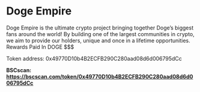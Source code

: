 # Doge Empire

Doge Empire is the ultimate crypto project bringing together Doge’s biggest fans around the world!
By building one of the largest communities in crypto, we aim to provide our holders, unique and once in a lifetime opportunities.
Rewards Paid In DOGE $$$

Token address: 0x49770D10b4B2ECFB290C280aad08d6d006795dCc

**BSCscan: https://bscscan.com/token/0x49770D10b4B2ECFB290C280aad08d6d006795dCc**
